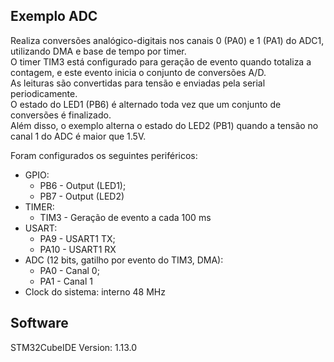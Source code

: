 ## Exemplo ADC  
  
Realiza conversões analógico-digitais nos canais 0 (PA0) e 1 (PA1) do ADC1, utilizando DMA e base de tempo por timer.  
O timer TIM3 está configurado para geração de evento quando totaliza a contagem, e este evento inicia o conjunto de conversões A/D.  
As leituras são convertidas para tensão e enviadas pela serial periodicamente.  
O estado do LED1 (PB6) é alternado toda vez que um conjunto de conversões é finalizado.  
Além disso, o exemplo alterna o estado do LED2 (PB1) quando a tensão no canal 1 do ADC é maior que 1.5V.  

Foram configurados os seguintes periféricos:  
- GPIO:
	- PB6 - Output (LED1);
	- PB7 - Output (LED2)
- TIMER:
	- TIM3 - Geração de evento a cada 100 ms  
- USART:
	- PA9 - USART1 TX;
	- PA10 - USART1 RX
- ADC (12 bits, gatilho por evento do TIM3, DMA): 
	- PA0 - Canal 0;
	- PA1 - Canal 1
- Clock do sistema: interno 48 MHz  
  
## Software  
  
STM32CubeIDE Version: 1.13.0